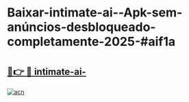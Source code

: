 # Baixar-intimate-ai--Apk-sem-anúncios-desbloqueado-completamente-2025-#aif1a

# <h2><a href="https://ainizakaria.my?title=intimate-ai-&ref=24M">🔗👉 🔴 intimate-ai-</a></h2>

[![acn](https://github.com/user-attachments/assets/0f9c940e-d8b0-45ae-aac7-cd30a18b3e1c)](https://ainizakaria.my?title=intimate-ai-&ref=24M)


